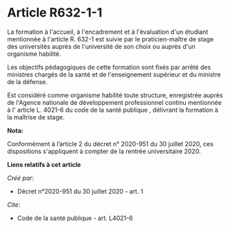 # Article R632-1-1

La formation à l'accueil, à l'encadrement et à l'évaluation d'un étudiant mentionnée à l'article R. 632-1 est suivie par le
praticien-maître de stage des universités auprès de l'université de son choix ou auprès d'un organisme habilité.

Les objectifs pédagogiques de cette formation sont fixés par arrêté des ministres chargés de la santé et de l'enseignement
supérieur et du ministre de la défense.

Est considéré comme organisme habilité toute structure, enregistrée auprès de l'Agence nationale de développement
professionnel continu mentionnée à l' article L. 4021-6 du code de la santé publique , délivrant la formation à la maîtrise
de stage.

**Nota:**

Conformément à l’article 2 du décret n° 2020-951 du 30 juillet 2020, ces dispositions s'appliquent à compter de la rentrée
universitaire 2020.

**Liens relatifs à cet article**

_Créé par_:

  - Décret n°2020-951 du 30 juillet 2020 - art. 1

_Cite_:

  - Code de la santé publique - art. L4021-6
